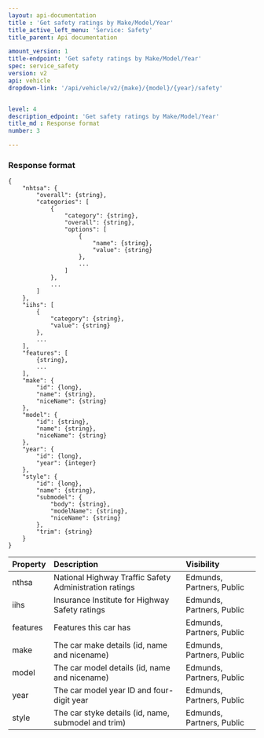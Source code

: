 ```yaml
---
layout: api-documentation
title : 'Get safety ratings by Make/Model/Year'
title_active_left_menu: 'Service: Safety'
title_parent: Api documentation

amount_version: 1
title-endpoint: 'Get safety ratings by Make/Model/Year'
spec: service_safety
version: v2
api: vehicle
dropdown-link: '/api/vehicle/v2/{make}/{model}/{year}/safety'


level: 4
description_edpoint: 'Get safety ratings by Make/Model/Year'
title_md : Response format
number: 3

---
```


### Response format

    {
        "nhtsa": {
            "overall": {string},
            "categories": [
                {
                    "category": {string},
                    "overall": {string},
                    "options": [
                        {
                            "name": {string},
                            "value": {string}
                        },
                        ...
                    ]
                },
                ...
            ]
        },
        "iihs": [
            {
                "category": {string},
                "value": {string}
            },
            ...
        ],  
        "features": [
            {string},
            ...
        ],
        "make": {
            "id": {long},
            "name": {string},
            "niceName": {string}
        },
        "model": {
            "id": {string},
            "name": {string},
            "niceName": {string}
        },
        "year": {
            "id": {long},
            "year": {integer}
        },
        "style": {
            "id": {long},
            "name": {string},
            "submodel": {
                "body": {string},
                "modelName": {string},
                "niceName": {string}
            },
            "trim": {string}
        }
    }

| Property      | Description                                            | Visibility                |
|:--------------|:-------------------------------------------------------|:--------------------------|
| nthsa         | National Highway Traffic Safety Administration ratings | Edmunds, Partners, Public |
| iihs          | Insurance Institute for Highway Safety ratings         | Edmunds, Partners, Public |
| features      | Features this car has                                  | Edmunds, Partners, Public |
| make          | The car make details (id, name and nicename)           | Edmunds, Partners, Public |
| model         | The car model details (id, name and nicename)          | Edmunds, Partners, Public |
| year          | The car model year ID and four-digit year              | Edmunds, Partners, Public |
| style         | The car styke details (id, name, submodel and trim)    | Edmunds, Partners, Public |                         